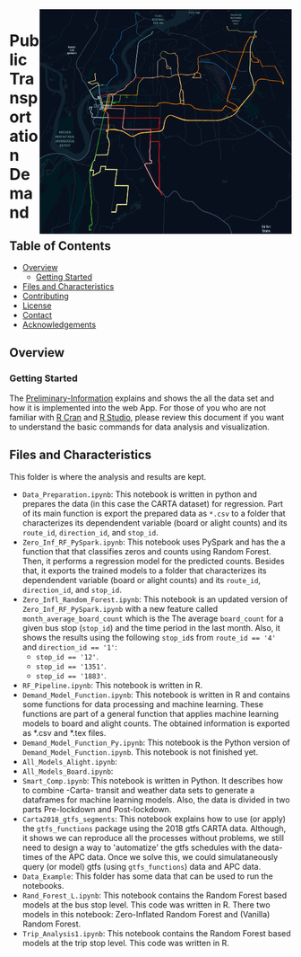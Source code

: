 <img src="Pictures/Inbound_Routes.png" align="right" width="450" height="400"/>

# Public Transportation Demand

<!-- TABLE OF CONTENTS -->
## Table of Contents

* [Overview](#overview)
  * [Getting Started](#getting-started)
* [Files and Characteristics](#files-characteristics)
* [Contributing](#contributing)
* [License](#license)
* [Contact](#contact)
* [Acknowledgements](#acknowledgements)


## Overview

### Getting Started

The [Preliminary-Information](Preliminary-Information.html) explains and shows the all the data set and how it is implemented into the web App. For those of you who are not familiar with [R Cran](https://cran.r-project.org/) and [R Studio](https://rstudio.com/), please review this document if you want to understand the basic commands for data analysis and visualization. 


## Files and Characteristics

This folder is where the analysis and results are kept. 

* `Data_Preparation.ipynb`: This notebook is written in python and prepares the data (in this case the CARTA dataset) for regression. Part of its main function is export the prepared data as `*.csv` to a folder that characterizes its dependendent variable (board or alight counts) and its `route_id`, `direction_id`, and `stop_id`.
* `Zero_Inf_RF_PySpark.ipynb`: This notebook uses PySpark and has the a function that that classifies zeros and counts using Random Forest. Then, it performs a regression model for the predicted counts. Besides that, it exports the trained models to a folder that characterizes its dependendent variable (board or alight counts) and its `route_id`, `direction_id`, and `stop_id`.
* `Zero_Infl_Random_Forest.ipynb`: This notebook is an updated version of `Zero_Inf_RF_PySpark.ipynb` with a new feature called `month_average_board_count` which is the The average `board_count` for a given bus stop (`stop_id`) and the time period in the last month. Also, it shows the results using the following `stop_id`s from `route_id == '4'` and `direction_id == '1'`:
  - `stop_id == '12'`.
  - `stop_id == '1351'`.
  - `stop_id == '1883'`. 
* `RF_Pipeline.ipynb`: This notebook is written in R.
* `Demand_Model_Function.ipynb`: This notebook is written in R and contains some functions for data processing and machine learning. These functions are part of a general function that applies machine learning models to board and alight counts. The obtained information is exported as *.csv and *.tex files.
* `Demand_Model_Function_Py.ipynb`: This notebook is the Python version of `Demand_Model_Function.ipynb`. This notebook is not finished yet.
*  `All_Models_Alight.ipynb`:
*  `All_Models_Board.ipynb`:
*  `Smart_Comp.ipynb`: This notebook is written in Python. It describes how to combine -Carta- transit and weather data sets to generate a dataframes for machine learning models. Also, the data is divided in two parts Pre-lockdown and Post-lockdown.
*  `Carta2018_gtfs_segments`: This notebook explains how to use (or apply) the `gtfs_functions` package using the 2018 gtfs CARTA data. Although, it shows we can reproduce all the processes without problems, we still need to design a way to 'automatize' the gtfs schedules with the data-times of the APC data. Once we solve this, we could simulataneously query (or model) gtfs (using `gtfs_functions`) data and APC data.
*  `Data_Example`: This folder has some data that can be used to run the notebooks.
* `Rand_Forest_L.ipynb`: This notebook contains the Random Forest based models at the bus stop level. This code was written in R. There two models in this notebook: Zero-Inflated Random Forest and (Vanilla) Random Forest.
* `Trip_Analysis1.ipynb`: This notebook contains the Random Forest based models at the trip stop level. This code was written in R.

